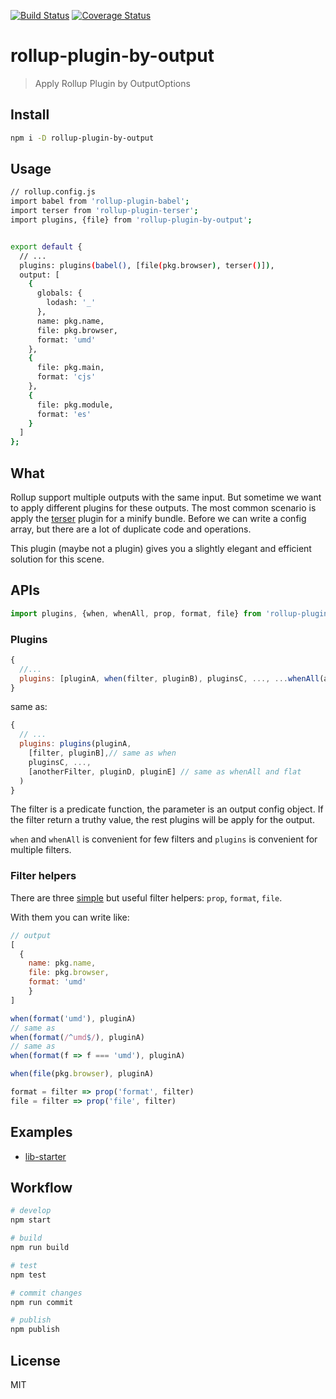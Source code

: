 [![Build Status](https://travis-ci.org/wmzy/rollup-plugin-by-output.svg?branch=master)](https://travis-ci.org/wmzy/rollup-plugin-by-output)
[![Coverage Status](https://coveralls.io/repos/github/wmzy/rollup-plugin-by-output/badge.svg?branch=master)](https://coveralls.io/github/wmzy/rollup-plugin-by-output?branch=master)
# rollup-plugin-by-output

> Apply Rollup Plugin by OutputOptions

## Install

```bash
npm i -D rollup-plugin-by-output
```

## Usage

```bash
// rollup.config.js
import babel from 'rollup-plugin-babel';
import terser from 'rollup-plugin-terser';
import plugins, {file} from 'rollup-plugin-by-output';


export default {
  // ...
  plugins: plugins(babel(), [file(pkg.browser), terser()]),
  output: [
    {
      globals: {
        lodash: '_'
      },
      name: pkg.name,
      file: pkg.browser,
      format: 'umd'
    },
    {
      file: pkg.main,
      format: 'cjs'
    },
    {
      file: pkg.module,
      format: 'es'
    }
  ]
};

```

## What

Rollup support multiple outputs with the same input. But sometime we want to apply different plugins for these outputs.
The most common scenario is apply the [terser](https://github.com/TrySound/rollup-plugin-terser) plugin for a minify bundle.
Before we can write a config array, but there are a lot of duplicate code and operations.

This plugin (maybe not a plugin) gives you a slightly elegant and efficient solution for this scene.

## APIs

```js
import plugins, {when, whenAll, prop, format, file} from 'rollup-plugin-by-output';
```

### Plugins

```js
{
  //...
  plugins: [pluginA, when(filter, pluginB), pluginsC, ..., ...whenAll(anotherFilter, pluginD, pluginE)]
}
```

same as:

```js 
{
  // ...
  plugins: plugins(pluginA,
    [filter, pluginB],// same as when
    pluginsC, ..., 
    [anotherFilter, pluginD, pluginE] // same as whenAll and flat
  )
}
```

The filter is a predicate function, the parameter is an output config object. If the filter return a truthy value, the rest plugins will be apply for the output.

`when` and `whenAll` is convenient for few filters and `plugins` is convenient for multiple filters.

### Filter helpers

There are three [simple](https://github.com/wmzy/rollup-plugin-by-output/blob/master/src/index.js#L53) but useful filter helpers: `prop`, `format`, `file`.

With them you can write like:
```js 
// output 
[
  {
    name: pkg.name,
    file: pkg.browser,
    format: 'umd'
    }
]

when(format('umd'), pluginA)
// same as
when(format(/^umd$/), pluginA)
// same as
when(format(f => f === 'umd'), pluginA)

when(file(pkg.browser), pluginA)

format = filter => prop('format', filter)
file = filter => prop('file', filter)
```

## Examples

* [lib-starter](https://github.com/wmzy/lib-starter/blob/master/rollup.config.js)

## Workflow

```bash
# develop
npm start

# build
npm run build

# test
npm test

# commit changes
npm run commit

# publish
npm publish
```
## License

MIT
